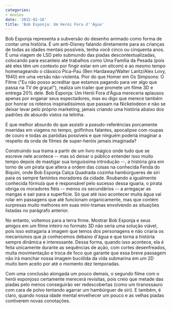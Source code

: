 ```yaml
---
categories:
- movies
date: '2015-02-16'
title: 'Bob Esponja: Um Herói Fora d''Água'
---
```


Bob Esponja representa a subversão do desenho animado como forma de contar uma história. É um anti-Disney falando diretamente para as crianças de todas as idades mentais possíveis, tenha você cinco ou cinquenta anos. É uma viagem de LSD pelo submundo das piadas descontextualizadas, colocando para escanteio até trabalhos como Uma Família da Pesada (pois até eles têm um contexto por fingir estar em um sitcom) e ao mesmo tempo homenageando o clássico Pica-Pau (Ben Hardaway/Walter Lantz/Alex Lovy, 1940) em uma versão não-violenta. Pior do que Homer em Os Simpsons: O Filme ("Eu não posso acreditar que estamos pagando para ver algo que passa na TV de graça!"), realiza um trailer que promete um filme 3D e entrega 20% dele. Bob Esponja: Um Herói Fora d'Água mereceria aplausos apenas por enganar seus espectadores, mas eu digo que merece também por honrar os roteiros inspiradíssimos que passam na Nickelodeon e não se deixar levar pelo próprio marketing, jamais criando uma história abaixo dos padrões de absurdo vistos na telinha.

E que melhor absurdo do que assistir a pseudo-referências porcamente inseridas em viagens no tempo, golfinhos falantes, apocalipse com roupas de couro e todas as paródias possíveis e que ninguém poderia imaginar a respeito da onda de filmes de super-heróis jamais imaginada?

Construindo sua trama a partir de um livro mágico onde tudo que se escreve nele acontece -- mas só deixar o público entender isso muito tempo depois de mastigar sua longuíssima introdução --, a história gira em torno de um pirata que altera a ordem das coisas na conhecida Fenda do Biquíni, onde Bob Esponja Calça Quadrada cozinha hambúrgueres de siri para os sempre famintos moradores da cidade. Roubando a igualmente conhecida fórmula que é responsável pelo sucesso dessa iguaria, o pirata obriga os moradores fiéis -- menos os secundários -- a arregaçar as mangas e sair para a superfície. Só que até isso acontecer muita água vai rolar em passagens que até funcionam organicamente, mas que contém surpresas muito melhores em suas mini-tramas envolvendo as situações listadas no parágrafo anterior.

No entanto, voltemos para a terra firme. Mostrar Bob Esponja e seus amigos em um filme inteiro no formato 3D não seria uma solução viável, pois isso estragaria a imagem que temos dos personagens e não criaria os mecanismos que já conhecemos debaixo d'água e que torna a história sempre dinâmica e interessante. Dessa forma, quando isso acontece, ela é feita unicamente durante as sequências de ação, com cortes desenfreados, muita movimentação e troca de foco que garante que essa breve passagem não irá manchar nossa imagem bucólida da vida submarina em um 2D muito bem aceito por até o momento dez temporadas.

Com uma conclusão alongada um pouco demais, o segundo filme com o herói esponjoso certamente merecerá revisitas, pois creio que metade das piadas pelo menos conseguirão ser redescobertas (como um tiranossauro com cara de polvo tentando agarrar um hambúrguer de siri). E também, é claro, quando nossa idade mental envelhecer um pouco e as velhas piadas contiverem novas conotações.